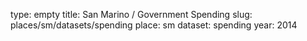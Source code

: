 type: empty
title: San Marino / Government Spending
slug: places/sm/datasets/spending
place: sm
dataset: spending
year: 2014
